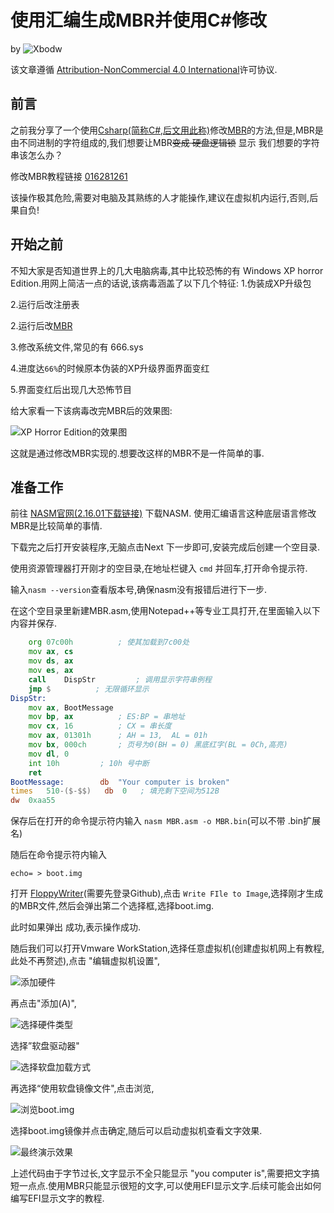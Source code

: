 # 使用汇编生成MBR并使用C#修改

by ![Xbodw]([https://p3-pc-sign.douyinpic.com/aweme/100x100/aweme-avatar/tos-cn-i-c9aec8xkvj_013376ac0c4a444ab591499fb7288575.jpeg?x-expires=1706418000&x-signature=lDCDrCItt9Op5OHuXI1r6MP%2FSqo%3D&from=2480802190])

该文章遵循 [Attribution-NonCommercial 4.0 International]()许可协议.

## 前言

之前我分享了一个使用[Csharp(简称C#,后文用此称)](https://learn.microsoft.com/zh-cn/dotnet/csharp/tour-of-csharp/)修改[MBR](https://baike.baidu.com/item/%E4%B8%BB%E5%BC%95%E5%AF%BC%E8%AE%B0%E5%BD%95/7612638)的方法,但是,MBR是由不同进制的字符组成的,我们想要让MBR~~变成
硬盘逻辑锁~~ 显示 我们想要的字符串该怎么办？
   
   修改MBR教程链接 [016281261](?id=016281261)

该操作极其危险,需要对电脑及其熟练的人才能操作,建议在虚拟机内运行,否则,后果自负!

## 开始之前

不知大家是否知道世界上的几大电脑病毒,其中比较恐怖的有 Windows XP horror Edition.用网上简洁一点的话说,该病毒涵盖了以下几个特征:
 1.伪装成XP升级包
 
 2.运行后改注册表
 
 2.运行后改[MBR](#前言)
 
 3.修改系统文件,常见的有 666.sys

 4.进度达`66%`的时候原本伪装的XP升级界面界面变红

 5.界面变红后出现几大恐怖节目

给大家看一下该病毒改完MBR后的效果图:

![XP Horror Edition的效果图]([https://ts3.cn.mm.bing.net/th?id=OIP-C.OiD8YLDkDHFoGrBmT0D4SwHaEo&w=316&h=197&c=8&rs=1&qlt=90&o=6&pid=3.1&rm=2])

这就是通过修改MBR实现的.想要改这样的MBR不是一件简单的事.

## 准备工作

前往 [NASM官网(2.16.01下载链接)](https://www.nasm.us/pub/nasm/releasebuilds/2.16.01/win64/nasm-2.16.01-installer-x64.exe) 下载NASM.
使用汇编语言这种底层语言修改MBR是比较简单的事情.

下载完之后打开安装程序,无脑点击Next 下一步即可,安装完成后创建一个空目录.

使用资源管理器打开刚才的空目录,在地址栏键入 `cmd` 并回车,打开命令提示符.

输入`nasm --version`查看版本号,确保nasm没有报错后进行下一步.

在这个空目录里新建MBR.asm,使用Notepad++等专业工具打开,在里面输入以下内容并保存.
```asm
    org 07c00h          ; 使其加载到7c00处
    mov ax, cs
    mov ds, ax
    mov es, ax
    call    DispStr         ; 调用显示字符串例程
    jmp $          ; 无限循环显示
DispStr:
    mov ax, BootMessage
    mov bp, ax          ; ES:BP = 串地址
    mov cx, 16          ; CX = 串长度
    mov ax, 01301h      ; AH = 13,  AL = 01h
    mov bx, 000ch       ; 页号为0(BH = 0) 黑底红字(BL = 0Ch,高亮)
    mov dl, 0
    int 10h         ; 10h 号中断
    ret
BootMessage:        db  "Your computer is broken"
times   510-($-$$)   db  0   ; 填充剩下空间为512B
dw  0xaa55
```
保存后在打开的命令提示符内输入 `nasm MBR.asm -o MBR.bin`(可以不带 .bin扩展名)

随后在命令提示符内输入
```batch
echo= > boot.img
```
打开 [FloppyWriter](https://raw.githubusercontent.com/huangyingw/FloppyWriter/master/Release/FloppyWriter.exe)(需要先登录Github),点击 `Write FIle to Image`,选择刚才生成的MBR文件,然后会弹出第二个选择框,选择boot.img.

此时如果弹出 成功,表示操作成功.

随后我们可以打开Vmware WorkStation,选择任意虚拟机(创建虚拟机网上有教程,此处不再赘述),点击 "编辑虚拟机设置",


![添加硬件](https://img2.imgtp.com/2024/01/27/t3DmTfqI.png)

再点击"添加(A)",


![选择硬件类型](https://img2.imgtp.com/2024/01/27/CRvXhzMk.png)

选择”软盘驱动器"


![选择软盘加载方式](htps://img2.imgtp.com/2024/01/27/wjmfvEjm.png)

再选择“使用软盘镜像文件",点击浏览,


![浏览boot.img](https://img2.imgtp.com/2024/01/27/VLyaOS3C.png)

选择boot.img镜像并点击确定,随后可以启动虚拟机查看文字效果.

![最终演示效果](https://img2.imgtp.com/2024/01/27/qAtJgI41.png)

上述代码由于字节过长,文字显示不全只能显示 "you computer is",需要把文字搞短一点点.使用MBR只能显示很短的文字,可以使用EFI显示文字.后续可能会出如何编写EFI显示文字的教程.






 
